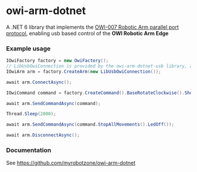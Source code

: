 # owi-arm-dotnet

A .NET 6 library that implements the [OWI-007 Robotic Arm parallel port protocol](http://notbrainsurgery.livejournal.com/38622.html), enabling usb based control of the **OWI Robotic Arm Edge**

### Example usage

```csharp
IOwiFactory factory = new OwiFactory();
// LibUsbOwiConnection is provided by the owi-arm-dotnet-usb library, alternatively you can provide your own implementation
IOwiArm arm = factory.CreateArm(new LibUsbOwiConnection());

await arm.ConnectAsync();

IOwiCommand command = factory.CreateCommand().BaseRotateClockwise().ShoulderUp().LedOn();

await arm.SendCommandAsync(command);

Thread.Sleep(2000);

await arm.SendCommandAsync(command.StopAllMovements().LedOff());

await arm.DisconnectAsync();
```

### Documentation

See https://github.com/myrobotzone/owi-arm-dotnet

